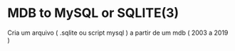 # MDB to MySQL or SQLITE(3)
Cria um arquivo ( .sqlite ou script mysql ) a partir de um mdb ( 2003 a 2019 )
